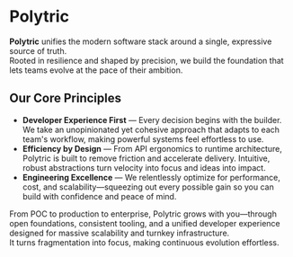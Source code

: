 # Polytric

**Polytric** unifies the modern software stack around a single, expressive source of truth.  
Rooted in resilience and shaped by precision, we build the foundation that lets teams evolve at the pace of their ambition.  

## Our Core Principles

- **Developer Experience First** — Every decision begins with the builder. We take an unopinionated yet cohesive approach that adapts to each team's workflow, making powerful systems feel effortless to use.  
- **Efficiency by Design** — From API ergonomics to runtime architecture, Polytric is built to remove friction and accelerate delivery. Intuitive, robust abstractions turn velocity into focus and ideas into impact.  
- **Engineering Excellence** — We relentlessly optimize for performance, cost, and scalability—squeezing out every possible gain so you can build with confidence and peace of mind.  

From POC to production to enterprise, Polytric grows with you—through open foundations, consistent tooling, and a unified developer experience designed for massive scalability and turnkey infrastructure.  
It turns fragmentation into focus, making continuous evolution effortless.
